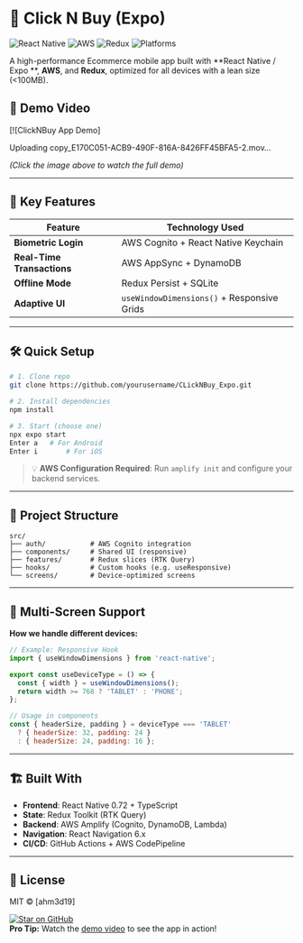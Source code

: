 
# 🏦 Click N Buy (Expo)

![React Native](https://img.shields.io/badge/React_Native-20232A?style=for-the-badge&logo=react&logoColor=61DAFB)
![AWS](https://img.shields.io/badge/AWS-%23FF9900.svg?style=for-the-badge&logo=amazon-aws&logoColor=white)
![Redux](https://img.shields.io/badge/Redux-764ABC?style=for-the-badge&logo=redux&logoColor=white)
![Platforms](https://img.shields.io/badge/Platforms-iOS%20%7C%20Android-lightgrey?style=for-the-badge)

A high-performance Ecommerce mobile app built with **React Native / Expo **, **AWS**, and **Redux**, optimized for all devices with a lean size (<100MB).

## 📲 Demo Video  
[![ClickNBuy App Demo] 



Uploading copy_E170C051-ACB9-490F-816A-8426FF45BFA5-2.mov…






*(Click the image above to watch the full demo)*  

---

## 🚀 Key Features  
| Feature          | Technology Used |  
|------------------|----------------|  
| **Biometric Login** | AWS Cognito + React Native Keychain |  
| **Real-Time Transactions** | AWS AppSync + DynamoDB |  
| **Offline Mode** | Redux Persist + SQLite |  
| **Adaptive UI** | `useWindowDimensions()` + Responsive Grids |  

---

## 🛠️ Quick Setup  

```bash
# 1. Clone repo
git clone https://github.com/yourusername/CLickNBuy_Expo.git

# 2. Install dependencies
npm install

# 3. Start (choose one)
npx expo start
Enter a   # For Android
Enter i       # For iOS
```

> 💡 **AWS Configuration Required**: Run `amplify init` and configure your backend services.

---

## 🧩 Project Structure  
```
src/
├── auth/           # AWS Cognito integration
├── components/     # Shared UI (responsive)
├── features/       # Redux slices (RTK Query)
├── hooks/          # Custom hooks (e.g. useResponsive)
└── screens/        # Device-optimized screens
```

---

## 📱 Multi-Screen Support  
**How we handle different devices:**  
```jsx
// Example: Responsive Hook
import { useWindowDimensions } from 'react-native';

export const useDeviceType = () => {
  const { width } = useWindowDimensions();
  return width >= 768 ? 'TABLET' : 'PHONE';
};

// Usage in components
const { headerSize, padding } = deviceType === 'TABLET' 
  ? { headerSize: 32, padding: 24 } 
  : { headerSize: 24, padding: 16 };
```

---

## 🏗️ Built With  
- **Frontend**: React Native 0.72 + TypeScript  
- **State**: Redux Toolkit (RTK Query)  
- **Backend**: AWS Amplify (Cognito, DynamoDB, Lambda)  
- **Navigation**: React Navigation 6.x  
- **CI/CD**: GitHub Actions + AWS CodePipeline  

---

## 📜 License  
MIT © [ahm3d19]  

[![Star on GitHub](https://img.shields.io/github/stars/ahm3d19/stanbik-banking.svg?style=social)](https://github.com/ahm3d19/stanbik-banking/stargazers)  
**Pro Tip:** Watch the [demo video](#-demo-video) to see the app in action!  
```

